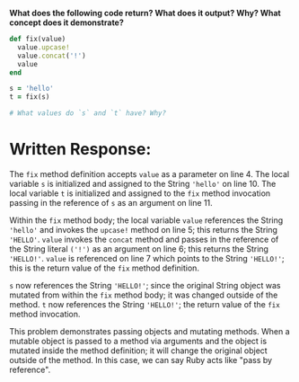 **What does the following code return? What does it output? Why? What concept does it demonstrate?**

```ruby
def fix(value)
  value.upcase!
  value.concat('!')
  value
end

s = 'hello'
t = fix(s)

# What values do `s` and `t` have? Why?
```
# Written Response:

The `fix` method definition accepts `value` as a parameter on line 4.
The local variable `s` is initialized and assigned to the String `'hello'` on line 10.
The local variable `t` is initialized and assigned to the `fix` method invocation passing in the reference of `s` as an argument on line 11.

Within the `fix` method body; the local variable `value` references the String `'hello'` and invokes the `upcase!` method on line 5; this returns the String `'HELLO'`.
`value` invokes the `concat` method and passes in the reference of the String literal `('!')` as an argument on line 6; this returns the String `'HELLO!'`.
`value` is referenced on line 7 which points to the String `'HELLO!'`; this is the return value of the `fix` method definition.

`s` now references the String `'HELLO!'`; since the original String object was mutated from within the `fix` method body; it was changed outside of the method.
`t` now references the String `'HELLO!'`; the return value of the `fix` method invocation.

This problem demonstrates passing objects and mutating methods. When a mutable object is passed to a method via arguments and the object is mutated inside the method definition; it will change the original object outside of the method. In this case, we can say Ruby acts like "pass by reference".